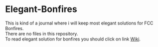 # Elegant-Bonfires
This is kind of a journal where i will keep most elegant solutions for FCC Bonfires. <br/>
There are no files in this repository.<br/>
To read elegant solution for bonfires you should click on link [Wiki](https://github.com/dagman/Elegant-Bonfires/wiki).
